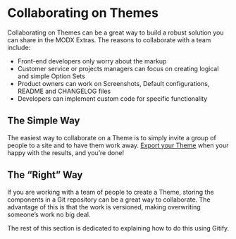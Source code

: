 # Collaborating on Themes

Collaborating on Themes can be a great way to build a robust solution you can share in the MODX Extras. The reasons to collaborate with a team include:

- Front-end developers only worry about the markup
- Customer service or projects managers can focus on creating logical and simple Option Sets
- Product owners can work on Screenshots, Default configurations, README and CHANGELOG files
- Developers can implement custom code for specific functionality

## The Simple Way

The easiest way to collaborate on a Theme is to simply invite a group of people to a site and to have them work away. [Export your Theme](themer/cmp/themes) when your happy with the results, and you’re done!

## The “Right” Way

If you are working with a team of people to create a Theme, storing the components in a Git repository can be a great way to collaborate. The advantage of this is that the work is versioned, making overwriting someone’s work no big deal. 

The rest of this section is dedicated to explaining how to do this using Gitify. 
